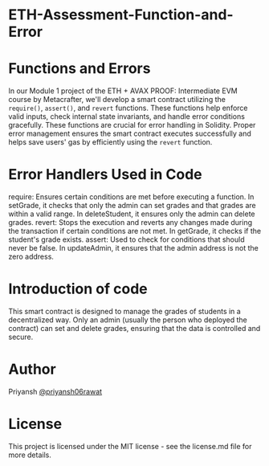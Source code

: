 # ETH-Assessment-Function-and-Error
# Functions and Errors
In our Module 1 project of the ETH + AVAX PROOF: Intermediate EVM course by Metacrafter, we'll develop a smart contract utilizing the `require()`, `assert()`, and `revert` functions. These functions help enforce valid inputs, check internal state invariants, and handle error conditions gracefully. These functions are crucial for error handling in Solidity. Proper error management ensures the smart contract executes successfully and helps save users' gas by efficiently using the `revert` function.
# Error Handlers Used in Code
require: Ensures certain conditions are met before executing a function.
In setGrade, it checks that only the admin can set grades and that grades are within a valid range.
In deleteStudent, it ensures only the admin can delete grades.
revert: Stops the execution and reverts any changes made during the transaction if certain conditions are not met.
In getGrade, it checks if the student's grade exists.
assert: Used to check for conditions that should never be false.
In updateAdmin, it ensures that the admin address is not the zero address.
# Introduction of code
This smart contract is designed to manage the grades of students in a decentralized way. Only an admin (usually the person who deployed the contract) can set and delete grades, ensuring that the data is controlled and secure.
# Author
Priyansh [@priyansh06rawat](https://github.com/priyansh06rawat)
# License
This project is licensed under the MIT license - see the license.md file for more details.
